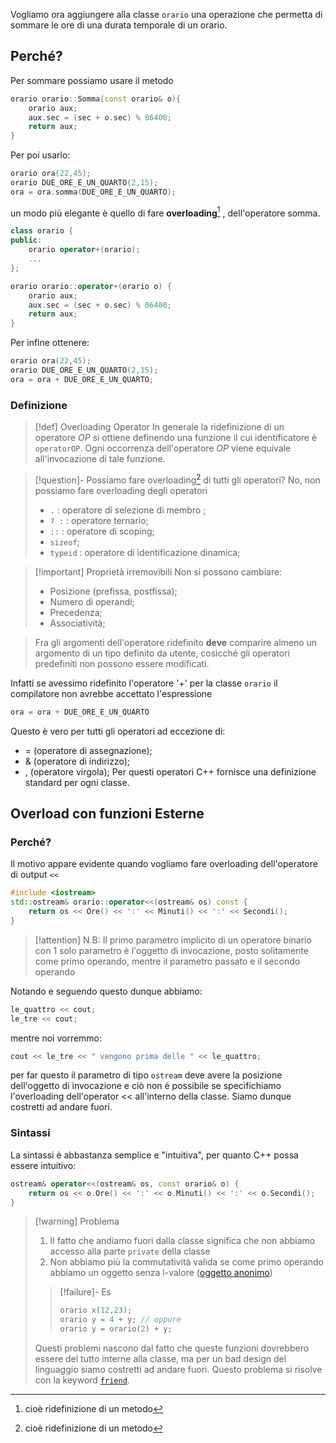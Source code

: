 Vogliamo ora aggiungere alla classe `orario` una operazione che permetta di sommare le ore di una durata temporale di un orario.
## Perché?
Per sommare possiamo usare il metodo
```cpp
orario orario::Somma(const orario& o){
	orario aux;
	aux.sec = (sec + o.sec) % 86400;
	return aux;
}
```
Per poi usarlo:
```cpp
orario ora(22,45);
orario DUE_ORE_E_UN_QUARTO(2,15);
ora = ora.somma(DUE_ORE_E_UN_QUARTO);
```
un modo più elegante è quello di fare **overloading**[^1] , dell'operatore somma.
```cpp
class orario {
public:
	orario operator+(orario);
	...
};

orario orario::operator+(orario o) {
	orario aux;
	aux.sec = (sec + o.sec) % 86400;
	return aux;
}
```
Per infine ottenere:
```cpp
orario ora(22,45);
orario DUE_ORE_E_UN_QUARTO(2,15);
ora = ora + DUE_ORE_E_UN_QUARTO;
```

### Definizione
>[!def] Overloading Operator
>In generale la ridefinizione di un operatore *OP* si ottiene definendo una funzione il cui identificatore è `operatorOP`.
>Ogni occorrenza dell'operatore *OP* viene equivale all'invocazione di tale funzione.

>[!question]- Possiamo fare overloading[^1] di tutti gli operatori?
>No, non possiamo fare overloading degli operatori
>- `.` : operatore di selezione di membro ;
>- `? :` : operatore ternario;
>- `::` : operatore di scoping;
>- `sizeof`;
>- `typeid` : operatore di identificazione dinamica;

>[!important] Proprietà irremovibili
>Non si possono cambiare:
>- Posizione (prefissa, postfissa);
>- Numero di operandi;
>- Precedenza;
>- Associatività;

>Fra gli argomenti dell'operatore ridefinito **deve** comparire almeno un argomento di un tipo definito da utente, cosicché gli operatori predefiniti non possono essere modificati.

Infatti se avessimo ridefinito l'operatore '+' per la classe `orario` il compilatore non avrebbe accettato l'espressione
```cpp 
ora = ora + DUE_ORE_E_UN_QUARTO
``` 
Questo è vero per tutti gli operatori ad eccezione di:
- = (operatore di assegnazione);
- & (operatore di indirizzo);
- , (operatore virgola);
Per questi operatori C++ fornisce una definizione standard per ogni classe.


## Overload con funzioni Esterne
### Perché?
Il motivo appare evidente quando vogliamo fare overloading dell'operatore di output `<<` 
```cpp
#include <iostream>
std::ostream& orario::operator<<(ostream& os) const {
	return os << Ore() << ':' << Minuti() << ':' << Secondi();
}
```

>[!attention] N.B:
>Il primo parametro implicito di un operatore binario con 1 solo parametro è l'oggetto di invocazione, posto solitamente come primo operando, mentre il parametro passato e il secondo operando

Notando e seguendo questo dunque abbiamo:
```cpp
le_quattro << cout;
le_tre << cout;
```

mentre noi vorremmo:
```cpp
cout << le_tre << " vengono prima delle " << le_quattro;
```

per far questo il parametro di tipo `ostream` deve avere la posizione dell'oggetto di invocazione e ciò non è possibile se specifichiamo l'overloading dell'operator << all'interno della classe.
Siamo dunque costretti ad andare fuori.
### Sintassi
La sintassi è abbastanza semplice e "intuitiva", per quanto C++ possa essere intuitivo:
```cpp
ostream& operator<<(ostream& os, const orario& o) {
	return os << o.Ore() << ':' << o.Minuti() << ':' << o.Secondi();
}
```

>[!warning] Problema
>1. Il fatto che andiamo fuori dalla classe significa che non abbiamo accesso alla parte `private` della classe
>2.  Non abbiamo più la commutatività valida se come primo operando abbiamo un oggetto senza l-valore ([oggetto anonimo](Costruttori#^cd9d7d))
>   >[!failure]- Es
>   >```cpp
>   >orario x(12,23);
>   >orario y = 4 + y; // oppure
>   >orario y = orario(2) + y;
>   >```
>
> Questi problemi nascono dal fatto che queste funzioni dovrebbero essere del tutto interne alla classe, ma per un bad design del linguaggio siamo costretti ad andare fuori.
> Questo problema si risolve con la keyword [`friend`](Friend).



[^1]:cioè ridefinizione di un metodo
